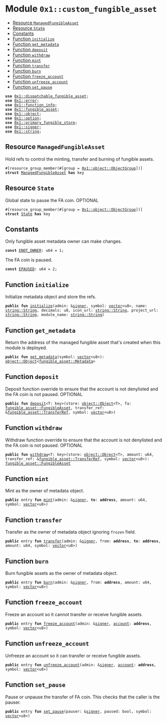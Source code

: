 
<a id="0x1_custom_fungible_asset"></a>

# Module `0x1::custom_fungible_asset`



-  [Resource `ManagedFungibleAsset`](#0x1_custom_fungible_asset_ManagedFungibleAsset)
-  [Resource `State`](#0x1_custom_fungible_asset_State)
-  [Constants](#@Constants_0)
-  [Function `initialize`](#0x1_custom_fungible_asset_initialize)
-  [Function `get_metadata`](#0x1_custom_fungible_asset_get_metadata)
-  [Function `deposit`](#0x1_custom_fungible_asset_deposit)
-  [Function `withdraw`](#0x1_custom_fungible_asset_withdraw)
-  [Function `mint`](#0x1_custom_fungible_asset_mint)
-  [Function `transfer`](#0x1_custom_fungible_asset_transfer)
-  [Function `burn`](#0x1_custom_fungible_asset_burn)
-  [Function `freeze_account`](#0x1_custom_fungible_asset_freeze_account)
-  [Function `unfreeze_account`](#0x1_custom_fungible_asset_unfreeze_account)
-  [Function `set_pause`](#0x1_custom_fungible_asset_set_pause)


<pre><code><b>use</b> <a href="dispatchable_fungible_asset.md#0x1_dispatchable_fungible_asset">0x1::dispatchable_fungible_asset</a>;
<b>use</b> <a href="../../cedra-stdlib/../move-stdlib/doc/error.md#0x1_error">0x1::error</a>;
<b>use</b> <a href="function_info.md#0x1_function_info">0x1::function_info</a>;
<b>use</b> <a href="fungible_asset.md#0x1_fungible_asset">0x1::fungible_asset</a>;
<b>use</b> <a href="object.md#0x1_object">0x1::object</a>;
<b>use</b> <a href="../../cedra-stdlib/../move-stdlib/doc/option.md#0x1_option">0x1::option</a>;
<b>use</b> <a href="primary_fungible_store.md#0x1_primary_fungible_store">0x1::primary_fungible_store</a>;
<b>use</b> <a href="../../cedra-stdlib/../move-stdlib/doc/signer.md#0x1_signer">0x1::signer</a>;
<b>use</b> <a href="../../cedra-stdlib/../move-stdlib/doc/string.md#0x1_string">0x1::string</a>;
</code></pre>



<a id="0x1_custom_fungible_asset_ManagedFungibleAsset"></a>

## Resource `ManagedFungibleAsset`

Hold refs to control the minting, transfer and burning of fungible assets.


<pre><code>#[resource_group_member(#[group = <a href="object.md#0x1_object_ObjectGroup">0x1::object::ObjectGroup</a>])]
<b>struct</b> <a href="custom_fungible_asset.md#0x1_custom_fungible_asset_ManagedFungibleAsset">ManagedFungibleAsset</a> <b>has</b> key
</code></pre>



<a id="0x1_custom_fungible_asset_State"></a>

## Resource `State`

Global state to pause the FA coin.
OPTIONAL


<pre><code>#[resource_group_member(#[group = <a href="object.md#0x1_object_ObjectGroup">0x1::object::ObjectGroup</a>])]
<b>struct</b> <a href="custom_fungible_asset.md#0x1_custom_fungible_asset_State">State</a> <b>has</b> key
</code></pre>



<a id="@Constants_0"></a>

## Constants


<a id="0x1_custom_fungible_asset_ENOT_OWNER"></a>

Only fungible asset metadata owner can make changes.


<pre><code><b>const</b> <a href="custom_fungible_asset.md#0x1_custom_fungible_asset_ENOT_OWNER">ENOT_OWNER</a>: u64 = 1;
</code></pre>



<a id="0x1_custom_fungible_asset_EPAUSED"></a>

The FA coin is paused.


<pre><code><b>const</b> <a href="custom_fungible_asset.md#0x1_custom_fungible_asset_EPAUSED">EPAUSED</a>: u64 = 2;
</code></pre>



<a id="0x1_custom_fungible_asset_initialize"></a>

## Function `initialize`

Initialize metadata object and store the refs.


<pre><code><b>public</b> <b>fun</b> <a href="custom_fungible_asset.md#0x1_custom_fungible_asset_initialize">initialize</a>(admin: &<a href="../../cedra-stdlib/../move-stdlib/doc/signer.md#0x1_signer">signer</a>, symbol: <a href="../../cedra-stdlib/../move-stdlib/doc/vector.md#0x1_vector">vector</a>&lt;u8&gt;, name: <a href="../../cedra-stdlib/../move-stdlib/doc/string.md#0x1_string_String">string::String</a>, decimals: u8, icon_url: <a href="../../cedra-stdlib/../move-stdlib/doc/string.md#0x1_string_String">string::String</a>, project_url: <a href="../../cedra-stdlib/../move-stdlib/doc/string.md#0x1_string_String">string::String</a>, module_name: <a href="../../cedra-stdlib/../move-stdlib/doc/string.md#0x1_string_String">string::String</a>)
</code></pre>



<a id="0x1_custom_fungible_asset_get_metadata"></a>

## Function `get_metadata`

Return the address of the managed fungible asset that's created when this module is deployed.


<pre><code><b>public</b> <b>fun</b> <a href="custom_fungible_asset.md#0x1_custom_fungible_asset_get_metadata">get_metadata</a>(symbol: <a href="../../cedra-stdlib/../move-stdlib/doc/vector.md#0x1_vector">vector</a>&lt;u8&gt;): <a href="object.md#0x1_object_Object">object::Object</a>&lt;<a href="fungible_asset.md#0x1_fungible_asset_Metadata">fungible_asset::Metadata</a>&gt;
</code></pre>



<a id="0x1_custom_fungible_asset_deposit"></a>

## Function `deposit`

Deposit function override to ensure that the account is not denylisted and the FA coin is not paused.
OPTIONAL


<pre><code><b>public</b> <b>fun</b> <a href="custom_fungible_asset.md#0x1_custom_fungible_asset_deposit">deposit</a>&lt;T: key&gt;(store: <a href="object.md#0x1_object_Object">object::Object</a>&lt;T&gt;, fa: <a href="fungible_asset.md#0x1_fungible_asset_FungibleAsset">fungible_asset::FungibleAsset</a>, transfer_ref: &<a href="fungible_asset.md#0x1_fungible_asset_TransferRef">fungible_asset::TransferRef</a>, symbol: <a href="../../cedra-stdlib/../move-stdlib/doc/vector.md#0x1_vector">vector</a>&lt;u8&gt;)
</code></pre>



<a id="0x1_custom_fungible_asset_withdraw"></a>

## Function `withdraw`

Withdraw function override to ensure that the account is not denylisted and the FA coin is not paused.
OPTIONAL


<pre><code><b>public</b> <b>fun</b> <a href="custom_fungible_asset.md#0x1_custom_fungible_asset_withdraw">withdraw</a>&lt;T: key&gt;(store: <a href="object.md#0x1_object_Object">object::Object</a>&lt;T&gt;, amount: u64, transfer_ref: &<a href="fungible_asset.md#0x1_fungible_asset_TransferRef">fungible_asset::TransferRef</a>, symbol: <a href="../../cedra-stdlib/../move-stdlib/doc/vector.md#0x1_vector">vector</a>&lt;u8&gt;): <a href="fungible_asset.md#0x1_fungible_asset_FungibleAsset">fungible_asset::FungibleAsset</a>
</code></pre>



<a id="0x1_custom_fungible_asset_mint"></a>

## Function `mint`

Mint as the owner of metadata object.


<pre><code><b>public</b> entry <b>fun</b> <a href="custom_fungible_asset.md#0x1_custom_fungible_asset_mint">mint</a>(admin: &<a href="../../cedra-stdlib/../move-stdlib/doc/signer.md#0x1_signer">signer</a>, <b>to</b>: <b>address</b>, amount: u64, symbol: <a href="../../cedra-stdlib/../move-stdlib/doc/vector.md#0x1_vector">vector</a>&lt;u8&gt;)
</code></pre>



<a id="0x1_custom_fungible_asset_transfer"></a>

## Function `transfer`

Transfer as the owner of metadata object ignoring <code>frozen</code> field.


<pre><code><b>public</b> entry <b>fun</b> <a href="custom_fungible_asset.md#0x1_custom_fungible_asset_transfer">transfer</a>(admin: &<a href="../../cedra-stdlib/../move-stdlib/doc/signer.md#0x1_signer">signer</a>, from: <b>address</b>, <b>to</b>: <b>address</b>, amount: u64, symbol: <a href="../../cedra-stdlib/../move-stdlib/doc/vector.md#0x1_vector">vector</a>&lt;u8&gt;)
</code></pre>



<a id="0x1_custom_fungible_asset_burn"></a>

## Function `burn`

Burn fungible assets as the owner of metadata object.


<pre><code><b>public</b> entry <b>fun</b> <a href="custom_fungible_asset.md#0x1_custom_fungible_asset_burn">burn</a>(admin: &<a href="../../cedra-stdlib/../move-stdlib/doc/signer.md#0x1_signer">signer</a>, from: <b>address</b>, amount: u64, symbol: <a href="../../cedra-stdlib/../move-stdlib/doc/vector.md#0x1_vector">vector</a>&lt;u8&gt;)
</code></pre>



<a id="0x1_custom_fungible_asset_freeze_account"></a>

## Function `freeze_account`

Freeze an account so it cannot transfer or receive fungible assets.


<pre><code><b>public</b> entry <b>fun</b> <a href="custom_fungible_asset.md#0x1_custom_fungible_asset_freeze_account">freeze_account</a>(admin: &<a href="../../cedra-stdlib/../move-stdlib/doc/signer.md#0x1_signer">signer</a>, <a href="account.md#0x1_account">account</a>: <b>address</b>, symbol: <a href="../../cedra-stdlib/../move-stdlib/doc/vector.md#0x1_vector">vector</a>&lt;u8&gt;)
</code></pre>



<a id="0x1_custom_fungible_asset_unfreeze_account"></a>

## Function `unfreeze_account`

Unfreeze an account so it can transfer or receive fungible assets.


<pre><code><b>public</b> entry <b>fun</b> <a href="custom_fungible_asset.md#0x1_custom_fungible_asset_unfreeze_account">unfreeze_account</a>(admin: &<a href="../../cedra-stdlib/../move-stdlib/doc/signer.md#0x1_signer">signer</a>, <a href="account.md#0x1_account">account</a>: <b>address</b>, symbol: <a href="../../cedra-stdlib/../move-stdlib/doc/vector.md#0x1_vector">vector</a>&lt;u8&gt;)
</code></pre>



<a id="0x1_custom_fungible_asset_set_pause"></a>

## Function `set_pause`

Pause or unpause the transfer of FA coin. This checks that the caller is the pauser.


<pre><code><b>public</b> entry <b>fun</b> <a href="custom_fungible_asset.md#0x1_custom_fungible_asset_set_pause">set_pause</a>(pauser: &<a href="../../cedra-stdlib/../move-stdlib/doc/signer.md#0x1_signer">signer</a>, paused: bool, symbol: <a href="../../cedra-stdlib/../move-stdlib/doc/vector.md#0x1_vector">vector</a>&lt;u8&gt;)
</code></pre>
